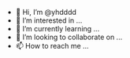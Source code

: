 - 👋 Hi, I’m @yhdddd
- 👀 I’m interested in ...
- 🌱 I’m currently learning ...
- 💞️ I’m looking to collaborate on ...
- 📫 How to reach me ...

<!---
yhdddd/yhdddd is a ✨ special ✨ repository because its `README.md` (this file) appears on your GitHub profile.
You can click the Preview link to take a look at your changes.
--->
